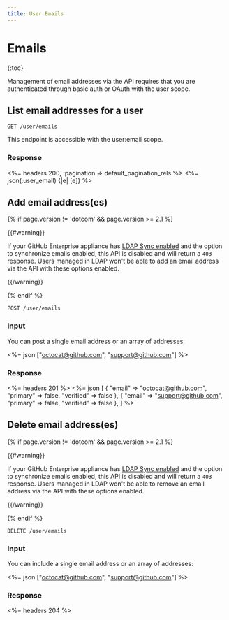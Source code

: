```yaml
---
title: User Emails
---
```


# Emails

{:toc}

Management of email addresses via the API requires that you are
authenticated through basic auth or OAuth with the user scope.

## List email addresses for a user

    GET /user/emails

This endpoint is accessible with the user:email scope.

### Response

<%= headers 200, :pagination => default_pagination_rels %>
<%= json(:user_email) {|e| [e]} %>

## Add email address(es)

{% if page.version != 'dotcom' && page.version >= 2.1 %}

{{#warning}}

If your GitHub Enterprise appliance has [LDAP Sync enabled](https://help.github.com/enterprise/2.1/admin/guides/user-management/using-ldap) and the option to synchronize emails enabled, this API is disabled and will return a `403` response. Users managed in LDAP won't be able to add an email address via the API with these options enabled.

{{/warning}}

{% endif %}

    POST /user/emails

### Input

You can post a single email address or an array of addresses:

<%= json ["octocat@github.com", "support@github.com"] %>

### Response

<%= headers 201 %>
<%= json [
  {
    "email" => "octocat@github.com",
    "primary" => false,
    "verified" => false
  },
  {
    "email" => "support@github.com",
    "primary" => false,
    "verified" => false
  },
] %>

## Delete email address(es)

{% if page.version != 'dotcom' && page.version >= 2.1 %}

{{#warning}}

If your GitHub Enterprise appliance has [LDAP Sync enabled](https://help.github.com/enterprise/2.1/admin/guides/user-management/using-ldap) and the option to synchronize emails enabled, this API is disabled and will return a `403` response. Users managed in LDAP won't be able to remove an email address via the API with these options enabled.

{{/warning}}

{% endif %}

    DELETE /user/emails

### Input

You can include a single email address or an array of addresses:

<%= json ["octocat@github.com", "support@github.com"] %>

### Response

<%= headers 204 %>


[media-types]: /v3/media
